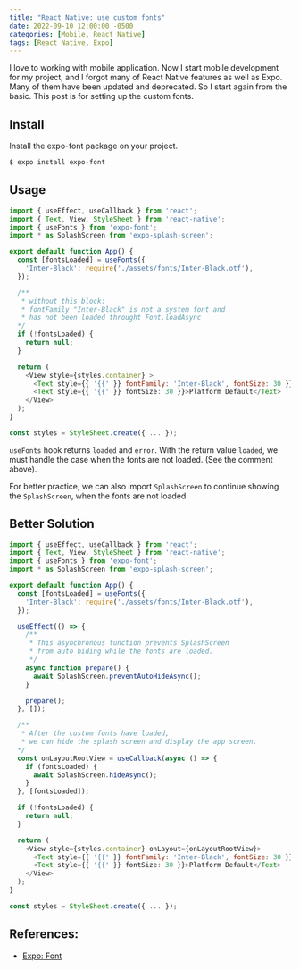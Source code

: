 ```yaml
---
title: "React Native: use custom fonts"
date: 2022-09-10 12:00:00 -0500
categories: [Mobile, React Native]
tags: [React Native, Expo]
---
```


I love to working with mobile application. Now I start mobile development for my project, and I forgot many of React Native features as well as Expo. Many of them have been updated and deprecated. So I start again from the basic. This post is for setting up the custom fonts.

## Install

Install the expo-font package on your project.

```bash
$ expo install expo-font
```

## Usage

```js
import { useEffect, useCallback } from 'react';
import { Text, View, StyleSheet } from 'react-native';
import { useFonts } from 'expo-font';
import * as SplashScreen from 'expo-splash-screen';

export default function App() {
  const [fontsLoaded] = useFonts({
    'Inter-Black': require('./assets/fonts/Inter-Black.otf'),
  });

  /**
   * without this block:
   * fontFamily "Inter-Black" is not a system font and
   * has not been loaded throught Font.loadAsync
  */
  if (!fontsLoaded) {
    return null;
  }

  return (
    <View style={styles.container} >
      <Text style={{ '{{' }} fontFamily: 'Inter-Black', fontSize: 30 }}>Inter Black</Text>
      <Text style={{ '{{' }} fontSize: 30 }}>Platform Default</Text>
    </View>
  );
}

const styles = StyleSheet.create({ ... });
```

`useFonts` hook returns `loaded` and `error`. With the return value `loaded`, we must handle the case when the fonts are not loaded. (See the comment above).

For better practice, we can also import `SplashScreen` to continue showing the `SplashScreen`, when the fonts are not loaded.

## Better Solution

```js
import { useEffect, useCallback } from 'react';
import { Text, View, StyleSheet } from 'react-native';
import { useFonts } from 'expo-font';
import * as SplashScreen from 'expo-splash-screen';

export default function App() {
  const [fontsLoaded] = useFonts({
    'Inter-Black': require('./assets/fonts/Inter-Black.otf'),
  });

  useEffect(() => {
    /**
     * This asynchronous function prevents SplashScreen
     * from auto hiding while the fonts are loaded.
     */
    async function prepare() {
      await SplashScreen.preventAutoHideAsync();
    }

    prepare();
  }, []);

  /**
   * After the custom fonts have loaded,
   * we can hide the splash screen and display the app screen.
  */
  const onLayoutRootView = useCallback(async () => {
    if (fontsLoaded) {
      await SplashScreen.hideAsync();
    }
  }, [fontsLoaded]);

  if (!fontsLoaded) {
    return null;
  }

  return (
    <View style={styles.container} onLayout={onLayoutRootView}>
      <Text style={{ '{{' }} fontFamily: 'Inter-Black', fontSize: 30 }}>Inter Black</Text>
      <Text style={{ '{{' }} fontSize: 30 }}>Platform Default</Text>
    </View>
  );
}

const styles = StyleSheet.create({ ... });
```

## References:

- [Expo: Font](https://docs.expo.dev/versions/latest/sdk/font/#usefontsmap)
